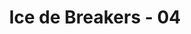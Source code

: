 ---
layout: videojs
title: Ice de Breakers - 04
category: cm
description: >+
    A sound mind dwells in a sound body, and Haru likes to work out on the school rooftop! The Ice de Breakers are all too eager to play personal trainer for him! After a hellish session, Haru lies exhausted... but is that Ai coming up the stairs?

    Translated by @sasori39883522
lang: en
plink: https://hinatacampaign.github.io/ice-de-breakers-04.html
subtitles: 日向坂46ICE DE BREAKERSBREAK 04自分の殻を氷でブレイクアイスボックス.en.vtt
video_url: https://www.youtube.com/watch?v=nVGHHUcD4fQ
thumbnail: https://i.ytimg.com/vi/nVGHHUcD4fQ/maxresdefault.jpg
hinatrivia: https://x.com/hinatacampaign/status/1836270688543322196
upload_date: 2024-04-01
related_links:
- path: /ice-de-breakers-op.html
  label: Intro
- path: /ice-de-breakers-01.html
  label: Episode 1
- path: /ice-de-breakers-02.html
  label: Episode 2
- path: /ice-de-breakers-04.html
  label: Episode 4
- path: /ice-de-breakers-05.html
  label: Episode 5
---